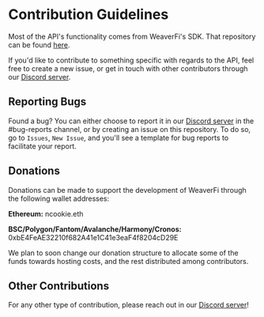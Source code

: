 # Contribution Guidelines

Most of the API's functionality comes from WeaverFi's SDK. That repository can be found [here](https://github.com/CookieTrack-io/weaverfi).

If you'd like to contribute to something specific with regards to the API, feel free to create a new issue, or get in touch with other contributors through our [Discord server](https://discord.com/invite/DzADcq7y75).

## Reporting Bugs

Found a bug? You can either choose to report it in our [Discord server](https://discord.com/invite/DzADcq7y75) in the #bug-reports channel, or by creating an issue on this repository. To do so, go to `Issues`, `New Issue`, and you'll see a template for bug reports to facilitate your report.

## Donations

Donations can be made to support the development of WeaverFi through the following wallet addresses:

**Ethereum:** ncookie.eth

**BSC/Polygon/Fantom/Avalanche/Harmony/Cronos:** 0xbE4FeAE32210f682A41e1C41e3eaF4f8204cD29E

We plan to soon change our donation structure to allocate some of the funds towards hosting costs, and the rest distributed among contributors.

## Other Contributions

For any other type of contribution, please reach out in our [Discord server](https://discord.com/invite/DzADcq7y75)!
